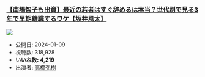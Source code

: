 ### [【南場智子も出資】最近の若者はすぐ辞めるは本当？世代別で見る3年で早期離職するワケ【坂井風太】](https://www.youtube.com/watch?v=J_O4KqDAgX4)
[![](https://img.youtube.com/vi/J_O4KqDAgX4/sddefault.jpg)](https://www.youtube.com/watch?v=J_O4KqDAgX4)
-   公開日: 2024-01-09
-   視聴数: 318,928
-   **いいね数: 4,219**
-   出演者: [高橋弘樹](/rehacq_fan/people/高橋弘樹 "wikilink")
